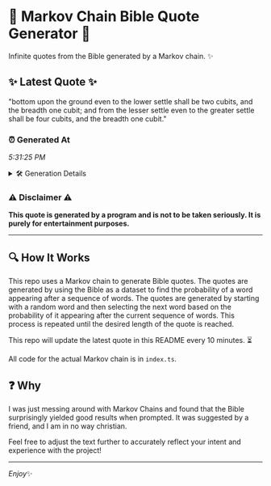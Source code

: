 # 📖 Markov Chain Bible Quote Generator 📖

Infinite quotes from the Bible generated by a Markov chain. ✨

## ✨ Latest Quote ✨
"bottom upon the ground even to the lower settle shall be two cubits, and the breadth one cubit; and from the lesser settle even to the greater settle shall be four cubits, and the breadth one cubit."

### ⏰ Generated At
*5:31:25 PM*

<details>
    <summary>🛠️ Generation Details</summary>
    <p>
        <strong>🌱 Seed:</strong> bottom<br>
        <strong>🔄 Iterations:</strong> 36<br>
        <strong>📜 Context History:</strong><br>[ bottom ]: upon<br>[ bottom, upon ]: the<br>[ bottom, upon, the ]: ground<br>[ bottom, upon, the, ground ]: even<br>[ bottom, upon, the, ground, even ]: to<br>[ bottom, upon, the, ground, even, to ]: the<br>[ upon, the, ground, even, to, the ]: lower<br>[ the, ground, even, to, the, lower ]: settle<br>[ ground, even, to, the, lower, settle ]: shall<br>[ even, to, the, lower, settle, shall ]: be<br>[ to, the, lower, settle, shall, be ]: two<br>[ the, lower, settle, shall, be, two ]: cubits,<br>[ lower, settle, shall, be, two, cubits, ]: and<br>[ settle, shall, be, two, cubits,, and ]: the<br>[ shall, be, two, cubits,, and, the ]: breadth<br>[ be, two, cubits,, and, the, breadth ]: one<br>[ two, cubits,, and, the, breadth, one ]: cubit;<br>[ cubits,, and, the, breadth, one, cubit; ]: and<br>[ and, the, breadth, one, cubit;, and ]: from<br>[ the, breadth, one, cubit;, and, from ]: the<br>[ breadth, one, cubit;, and, from, the ]: lesser<br>[ one, cubit;, and, from, the, lesser ]: settle<br>[ cubit;, and, from, the, lesser, settle ]: even<br>[ and, from, the, lesser, settle, even ]: to<br>[ from, the, lesser, settle, even, to ]: the<br>[ the, lesser, settle, even, to, the ]: greater<br>[ lesser, settle, even, to, the, greater ]: settle<br>[ settle, even, to, the, greater, settle ]: shall<br>[ even, to, the, greater, settle, shall ]: be<br>[ to, the, greater, settle, shall, be ]: four<br>[ the, greater, settle, shall, be, four ]: cubits,<br>[ greater, settle, shall, be, four, cubits, ]: and<br>[ settle, shall, be, four, cubits,, and ]: the<br>[ shall, be, four, cubits,, and, the ]: breadth<br>[ be, four, cubits,, and, the, breadth ]: one<br>[ four, cubits,, and, the, breadth, one ]: cubit.<br>
    </p>
</details>

### ⚠️ Disclaimer ⚠️
**This quote is generated by a program and is not to be taken seriously. It is purely for entertainment purposes.**

---

## 🔍 How It Works

This repo uses a Markov chain to generate Bible quotes. The quotes are generated by using the Bible as a dataset to find the probability of a word appearing after a sequence of words. The quotes are generated by starting with a random word and then selecting the next word based on the probability of it appearing after the current sequence of words. This process is repeated until the desired length of the quote is reached.

This repo will update the latest quote in this README every 10 minutes. ⏳

All code for the actual Markov chain is in `index.ts`.

## ❓ Why

I was just messing around with Markov Chains and found that the Bible surprisingly yielded good results when prompted. 
It was suggested by a friend, and I am in no way christian.

Feel free to adjust the text further to accurately reflect your intent and experience with the project!

---

*Enjoy*✨
